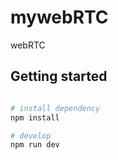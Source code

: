 # mywebRTC
webRTC

## Getting started

```bash

# install dependency
npm install

# develop
npm run dev
```
